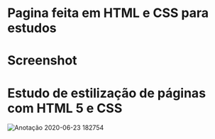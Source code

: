 <h1>Pagina feita em HTML e CSS para estudos</h1>

# Screenshot

# Estudo de estilização de páginas com HTML 5 e CSS

![Anotação 2020-06-23 182754](https://user-images.githubusercontent.com/67337539/85442146-37761a80-b566-11ea-8b7d-95855082a533.png)
